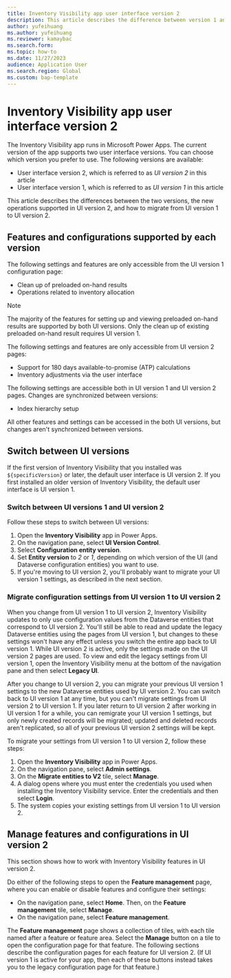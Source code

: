 ```yaml
---
title: Inventory Visibility app user interface version 2
description: This article describes the difference between version 1 and version 2 of the Inventory Visibility app user interface. It describes the new operations supported in version 2 and how to migrate to it from version 1.
author: yufeihuang
ms.author: yufeihuang
ms.reviewer: kamaybac
ms.search.form:
ms.topic: how-to
ms.date: 11/27/2023
audience: Application User
ms.search.region: Global
ms.custom: bap-template
---
```


# Inventory Visibility app user interface version 2

The Inventory Visibility app runs in Microsoft Power Apps. The current version of the app supports two user interface versions. You can choose which version you prefer to use. The following versions are available:

- User interface version 2, which is referred to as *UI version 2* in this article
- User interface version 1, which is referred to as *UI version 1* in this article

This article describes the differences between the two versions, the new operations supported in UI version 2, and how to migrate from UI version 1 to UI version 2.

## Features and configurations supported by each version

The following settings and features are only accessible from the UI version 1 configuration page:

- Clean up of preloaded on-hand results
- Operations related to inventory allocation <!--KFM: Is this right? It seems like we have at least some settings for this...  -->

> [!NOTE]
> The majority of the features for setting up and viewing preloaded on-hand results are supported by both UI versions. Only the clean up of existing preloaded on-hand result requires UI version 1.

The following settings and features are only accessible from UI version 2 pages:

- Support for 180 days available-to-promise (ATP) calculations
- Inventory adjustments via the user interface

The following settings are accessible both in UI version 1 and UI version 2 pages. Changes are synchronized between versions:

- Index hierarchy setup

All other features and settings can be accessed in the both UI versions, but changes aren't synchronized between versions.

## Switch between UI versions

If the first version of Inventory Visibility that you installed was `${specificVersion}` or later, the default user interface is UI version 2. If you first installed an older version of Inventory Visibility, the default user interface is UI version 1. <!-- KFM: Did you mean to specify a number here (instead of `${specificVersion}`)?-->

### Switch between UI versions 1 and UI version 2

Follow these steps to switch between UI versions:

1. Open the **Inventory Visibility** app in Power Apps.
1. On the navigation pane, select **UI Version Control**.
1. Select **Configuration entity version**.
1. Set **Entity version** to *2* or *1*, depending on which version of the UI (and Dataverse configuration entities) you want to use.
1. If you're moving to UI version 2, you'll probably want to migrate your UI version 1 settings, as described in the next section.

### Migrate configuration settings from UI version 1 to UI version 2

When you change from UI version 1 to UI version 2, Inventory Visibility updates to only use configuration values from the Dataverse entities that correspond to UI version 2. You'll still be able to read and update the legacy Dataverse entities using the pages from UI version 1, but changes to these settings won't have any effect unless you switch the entire app back to UI version 1. While UI version 2 is active, only the settings made on the UI version 2 pages are used. To view and edit the legacy settings from UI version 1, open the Inventory Visibility menu at the bottom of the navigation pane and then select **Legacy UI**. <!-- KFM: Please confirm this edit. -->

After you change to UI version 2, you can migrate your previous UI version 1 settings to the new Dataverse entities used by UI version 2. You can switch back to UI version 1 at any time, but you can't migrate settings from UI version 2 to UI version 1. If you later return to UI version 2 after working in UI version 1 for a while, you can remigrate your UI version 1 settings, but only newly created records will be migrated; updated and deleted records aren't replicated, so all of your previous UI version 2 settings will be kept.

To migrate your settings from UI version 1 to UI version 2, follow these steps:

1. Open the **Inventory Visibility** app in Power Apps.
1. On the navigation pane, select **Admin settings**.
1. On the **Migrate entities to V2** tile, select **Manage**.
1. A dialog opens where you must enter the credentials you used when installing the Inventory Visibility service. Enter the credentials and then select **Login**.
1. The system copies your existing settings from UI version 1 to UI version 2.

## Manage features and configurations in UI version 2

This section shows how to work with Inventory Visibility features in UI version 2.

Do either of the following steps to open the **Feature management** page, where you can enable or disable features and configure their settings:

- On the navigation pane, select **Home**. Then, on the **Feature management** tile, select **Manage**.
- On the navigation pane, select **Feature management**. <!-- KFM: Please confirm this edit. -->

The **Feature management** page shows a collection of tiles, with each tile named after a feature or feature area. Select the **Manage** button on a tile to open the configuration page for that feature. The following sections describe the configuration pages for each feature for UI version 2. (If UI version 1 is active for your app, then each of these buttons instead takes you to the legacy configuration page for that feature.)

<!-- KFM: It seems like most of all of the rest of this topic is better explained and in more detail elsewhere. I think this info is redundant here and should be removed from here.

### Data source settings

USe the **Data source settings** page to set up and map data sources to Inventory Visibility. The page lists the data sources used by Inventory Visibility. Select a data source to view and set the following configuration options for that data source:

- **Data source name** – Specify the name used to refer to the data source in the Inventory Visibility app and service.
- **Dimension mappings** – Map customer dimension names to base dimension names. For each mapping, you must specify the data source name, customer dimension and the matching base dimension.
- **Physical measures** – You no longer need to specify the data source for a physical measure because the current data source is assumed. \<!--KFM: More detail is needed about what this settings *do* do. Maybe a link to another topic where this is explained more... --\> 
- **Calculated measures** – Specify calculated measures in two steps: \<!--KFM: Maybe give a link to another topic where this is explained more... --\>
    1. Specify the name and data source for each calculated measure
    1. Specify calculated measure details. Each calculated measure specifies two or more existing physical measures, each combined using either an addition or subtraction modifier.

### Available to promise

The **Manage** button on the **Available to promise** tile opens the **OnHandChangeSchedule** page. Use this page to turn on and configure the available-to-promise (ATP) features. If you want to apply ATP for a period longer than 7 days, you must use UI version 2.
\<!--KFM: Give a link for more info about ATP --\>

Use the following settings to turn the ATP feature on or off and to configure the ATP period:

- **Enable feature** – Turn the ATP feature on or off.
- **Schedule for 180 days** – Turn the extended (180 day) ATP period on or off. This option also turns several other settings on this page on or off. When this option is disabled, the longest possible ATP period is 7 days.
- **Max Schedule Period (Days)** – \<!--KFM: Description needed. --\>

The following fields and reference tables are only valid for configurations **Schedule for 180 days** is set to *True*:

- **Schedule common configurations** – Set the schedule period as maximum number of days (whose value cannot exceed the max schedule period) and the bucket size (which control the group size of storage). ATP calculation under same group is generally faster than that of different groups. \<!--KFM: I don't see this in the UI. Is this renamed to **Max Schedule Period (Days)**? I don't understand the parts about bucket size and groups. --\>
- **Schedule measures** – Set the calculated measures to use for ATP and their maximum schedule period.  \<!--KFM: Where to we set the max schedule period? I don't see that here. --\>
- **Schedule index configuration** – Specify the combination of dimensions to query when calculating ATP. \<!--KFM: I don't understand this. Explain what the columns mean and how to use them. --\>

### Inventory allocation

Inventory allocation lets you allocate your valuable on-hand stock for your most important channels, customers, or predefined groups and to track the consumption of each allocated pool. \<!--KFM: link to another topic for more info, if available. --\>

The **Allocation** page provides the following settings:

- **Enable feature** – Turn the inventory allocation feature on or off.
- **Allocation group** – contains the group name for allocations. This is not in the same table of version 1, so change in one version is not reflected to the allocation configuration group in the other version.

### Advanced Warehouse Inventory

This feature lets you use Inventory Visibility to sync and view items in that are enabled for advanced warehouse management (WMS) in Supply Chain Management. \<!--KFM: link to another topic for more info, if available. --\>

- **Enable feature** controls on-off of the feature
- **Use truncated dimensions** – When enabled, Warehouse items would support queries excluding certain dimensions for faster query and fewer storage. This would be enabled by default during configuration updates, unless at least one of below dimensions is included in index hierarchy: Batch ID, Serial ID, License Plate ID, WMS Location Id."

### Soft Reservation

For soft reservation feature, when feature is enabled, the option **filter unconfigured dimensions** would control the behavior when user reserves with dimensions not specified in **Reservation dimensions**

- **Enable feature** controls on-off of the feature
- **Filter unconfigured dimensions** – When enabled, soft reserve request that are not in reserve dimensions will be automatically purged; when disabled, system will only accept requests will all dimensions in reservation dimensions. Users making reservations from Dynamics 365 Supply Chain Management's Sales Orders is required to enable this option.
- **Reservation mappings** – Defines a mapping of a physical measure to its corresponding **available to reserve** calculated measures. User needs to specify reserving against a physical measure configured in soft reservation.
- **Reservation Dimensions** – Defines the set of dimensions that are expected to appear in reservation requests.

### Other features

For the features below, see their corresponding feature pages for detailed usage.

- Inventory Log History
- Inventory Summary
- Preloaded On hand (Clearing preloaded on-hand is required to operate on legacy configuration page)

## Configure the system in UI version 2

All changes under the UI pages requires a configuration update operation to activate.

User finds below operations in **Admin settings** section as below:

- Set of accessed tokens
- Show / update service configurations
- Migrate entities to V2. This is only needed for users using UI version 1 and wish to try out version 2.
- Delete all configuration / Clear user data.

## Sending API requests with version 2

Version 2 also provides the capability of users to send API directly. It supports the use of below APIs:

1. On hand query
2. Inventory Adjustment (on hand change)
3. Soft Reserve

Each API page consists of 3 sections:

1. Product related settings: User can specify the Product ID, organization ID and dimension values.
2. API specific settings: Include the API specific attributes to specify. E.g., whether to query ATP or negative quantities for on hand query; the fields and values to add / subtract for an on hand change; and the reservation measure as well as whether to enforce an available to reserve calculation when doing soft reserve.
3. Request body. Upon updating the mentioned 2 sections, this field updates with latest request JSON body, where user can copy and save for later references.

When the required fields are set, the Query or Update button will be enabled for user to execute the API with info on the page.

 -->
